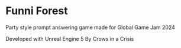 # Funni Forest

Party style prompt answering game made for Global Game Jam 2024

Developed with Unreal Engine 5
By Crows in a Crisis
